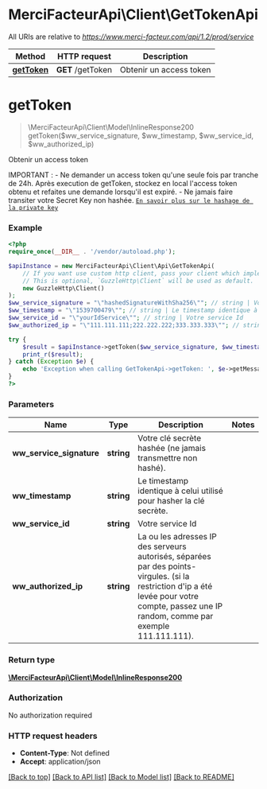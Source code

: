 # MerciFacteurApi\Client\GetTokenApi

All URIs are relative to *https://www.merci-facteur.com/api/1.2/prod/service*

| Method                                  | HTTP request      | Description             |
| --------------------------------------- | ----------------- | ----------------------- |
| [**getToken**](GetTokenApi.md#gettoken) | **GET** /getToken | Obtenir un access token |

# **getToken**

> \MerciFacteurApi\Client\Model\InlineResponse200 getToken($ww_service_signature, $ww_timestamp, $ww_service_id, $ww_authorized_ip)

Obtenir un access token

IMPORTANT : - Ne demander un access token qu'une seule fois par tranche de 24h. Après execution de getToken, stockez en local l'access token obtenu et refaites une demande lorsqu'il est expiré. - Ne jamais faire transiter votre Secret Key non hashée. [`En savoir plus sur le hashage de la private key`](https://github.com/MerciFacteur/Merci-facteur-API/tree/master/hash-secret-key)

### Example

```php
<?php
require_once(__DIR__ . '/vendor/autoload.php');

$apiInstance = new MerciFacteurApi\Client\Api\GetTokenApi(
    // If you want use custom http client, pass your client which implements `GuzzleHttp\ClientInterface`.
    // This is optional, `GuzzleHttp\Client` will be used as default.
    new GuzzleHttp\Client()
);
$ww_service_signature = "\"hashedSignatureWithSha256\""; // string | Votre clé secrète hashée (ne jamais transmettre non hashé).
$ww_timestamp = "\"1539700479\""; // string | Le timestamp identique à celui utilisé pour hasher la clé secrète.
$ww_service_id = "\"yourIdService\""; // string | Votre service Id
$ww_authorized_ip = "\"111.111.111;222.222.222;333.333.333\""; // string | La ou les adresses IP des serveurs autorisés, séparées par des points-virgules. (si la restriction d'ip a été levée pour votre compte, passez une IP random, comme par exemple 111.111.111).

try {
    $result = $apiInstance->getToken($ww_service_signature, $ww_timestamp, $ww_service_id, $ww_authorized_ip);
    print_r($result);
} catch (Exception $e) {
    echo 'Exception when calling GetTokenApi->getToken: ', $e->getMessage(), PHP_EOL;
}
?>
```

### Parameters

| Name                     | Type       | Description                                                                                                                                                                                       | Notes |
| ------------------------ | ---------- | ------------------------------------------------------------------------------------------------------------------------------------------------------------------------------------------------- | ----- |
| **ww_service_signature** | **string** | Votre clé secrète hashée (ne jamais transmettre non hashé).                                                                                                                                       |
| **ww_timestamp**         | **string** | Le timestamp identique à celui utilisé pour hasher la clé secrète.                                                                                                                                |
| **ww_service_id**        | **string** | Votre service Id                                                                                                                                                                                  |
| **ww_authorized_ip**     | **string** | La ou les adresses IP des serveurs autorisés, séparées par des points-virgules. (si la restriction d&#x27;ip a été levée pour votre compte, passez une IP random, comme par exemple 111.111.111). |

### Return type

[**\MerciFacteurApi\Client\Model\InlineResponse200**](../Model/InlineResponse200.md)

### Authorization

No authorization required

### HTTP request headers

- **Content-Type**: Not defined
- **Accept**: application/json

[[Back to top]](#) [[Back to API list]](../../README.md#documentation-for-api-endpoints) [[Back to Model list]](../../README.md#documentation-for-models) [[Back to README]](../../README.md)
